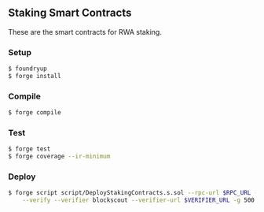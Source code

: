 ## Staking Smart Contracts

These are the smart contracts for RWA staking.

### Setup

```bash
$ foundryup
$ forge install
```

### Compile

```bash
$ forge compile
```

### Test

```bash
$ forge test
$ forge coverage --ir-minimum
```

### Deploy

```bash
$ forge script script/DeployStakingContracts.s.sol --rpc-url $RPC_URL --broadcast \
    --verify --verifier blockscout --verifier-url $VERIFIER_URL -g 500 --legacy
```

